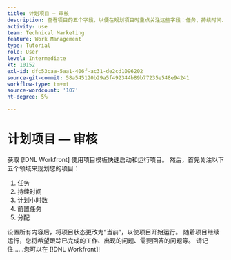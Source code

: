 ```yaml
---
title: 计划项目 — 审核
description: 查看项目的五个字段，以便在规划项目时重点关注这些字段：任务、持续时间、计划时间、前置任务和分配。
activity: use
team: Technical Marketing
feature: Work Management
type: Tutorial
role: User
level: Intermediate
kt: 10152
exl-id: dfc53caa-5aa1-406f-ac31-de2cd1096202
source-git-commit: 58a545120b29a5f492344b89b77235e548e94241
workflow-type: tm+mt
source-wordcount: '107'
ht-degree: 5%

---
```


# 计划项目 — 审核

获取 [!DNL  Workfront] 使用项目模板快速启动和运行项目。 然后，首先关注以下五个领域来规划您的项目：

1. 任务
1. 持续时间
1. 计划小时数
1. 前置任务
1. 分配

设置所有内容后，将项目状态更改为“当前”，以使项目开始运行。 随着项目继续运行，您将希望跟踪已完成的工作、出现的问题、需要回答的问题等。 请记住……您可以在 [!DNL Workfront]!

<!---
footer urls for the LP
Plan a project 
Edit projects
Overview of the project planned start date
Overview of the project planned completion date
Tasks overview
Task duration and duration types 
Use task predecessors 
Modify multiple user assignments in a task list
Notifications: Information about work assigned to me 
--->
